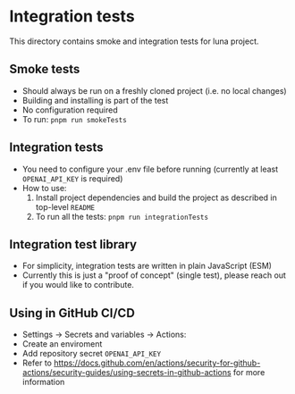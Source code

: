 # Integration tests

This directory contains smoke and integration tests for luna project.

## Smoke tests
- Should always be run on a freshly cloned project (i.e. no local changes)
- Building and installing is part of the test
- No configuration required
- To run: `pnpm run smokeTests`

## Integration tests
- You need to configure your .env file before running (currently at least `OPENAI_API_KEY` is required)
- How to use:
  1. Install project dependencies and build the project as described in top-level `README`
  2. To run all the tests: `pnpm run integrationTests`

## Integration test library
- For simplicity, integration tests are written in plain JavaScript (ESM)
- Currently this is just a "proof of concept" (single test), please reach out if you would like to contribute.

## Using in GitHub CI/CD
- Settings -> Secrets and variables -> Actions:
- Create an enviroment
- Add repository secret `OPENAI_API_KEY`
- Refer to https://docs.github.com/en/actions/security-for-github-actions/security-guides/using-secrets-in-github-actions for more information
